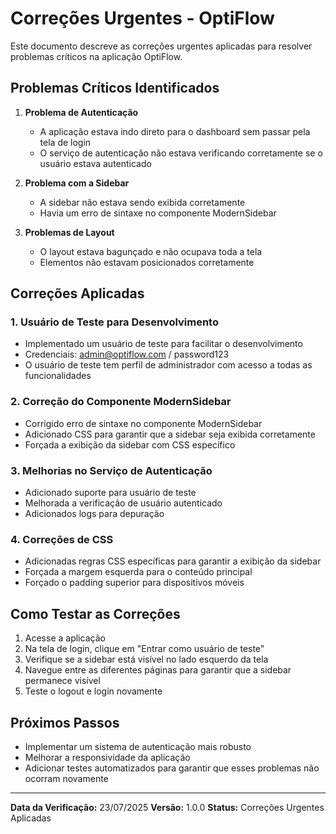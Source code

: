 # Correções Urgentes - OptiFlow

Este documento descreve as correções urgentes aplicadas para resolver problemas críticos na aplicação OptiFlow.

## Problemas Críticos Identificados

1. **Problema de Autenticação**
   - A aplicação estava indo direto para o dashboard sem passar pela tela de login
   - O serviço de autenticação não estava verificando corretamente se o usuário estava autenticado

2. **Problema com a Sidebar**
   - A sidebar não estava sendo exibida corretamente
   - Havia um erro de sintaxe no componente ModernSidebar

3. **Problemas de Layout**
   - O layout estava bagunçado e não ocupava toda a tela
   - Elementos não estavam posicionados corretamente

## Correções Aplicadas

### 1. Usuário de Teste para Desenvolvimento

- Implementado um usuário de teste para facilitar o desenvolvimento
- Credenciais: admin@optiflow.com / password123
- O usuário de teste tem perfil de administrador com acesso a todas as funcionalidades

### 2. Correção do Componente ModernSidebar

- Corrigido erro de sintaxe no componente ModernSidebar
- Adicionado CSS para garantir que a sidebar seja exibida corretamente
- Forçada a exibição da sidebar com CSS específico

### 3. Melhorias no Serviço de Autenticação

- Adicionado suporte para usuário de teste
- Melhorada a verificação de usuário autenticado
- Adicionados logs para depuração

### 4. Correções de CSS

- Adicionadas regras CSS específicas para garantir a exibição da sidebar
- Forçada a margem esquerda para o conteúdo principal
- Forçado o padding superior para dispositivos móveis

## Como Testar as Correções

1. Acesse a aplicação
2. Na tela de login, clique em "Entrar como usuário de teste"
3. Verifique se a sidebar está visível no lado esquerdo da tela
4. Navegue entre as diferentes páginas para garantir que a sidebar permanece visível
5. Teste o logout e login novamente

## Próximos Passos

- Implementar um sistema de autenticação mais robusto
- Melhorar a responsividade da aplicação
- Adicionar testes automatizados para garantir que esses problemas não ocorram novamente

---

**Data da Verificação:** 23/07/2025
**Versão:** 1.0.0
**Status:** Correções Urgentes Aplicadas